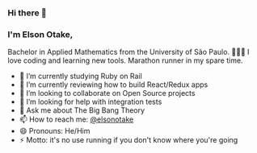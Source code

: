 ### Hi there 👋

### I'm Elson Otake, 

Bachelor in Applied Mathematics from the University of São Paulo. 👨🏻‍💻 I love coding and learning new tools. Marathon runner in my spare time. 

- 🔭 I’m currently studying Ruby on Rail
- 🌱 I’m currently reviewing how to build React/Redux apps
- 👯 I’m looking to collaborate on Open Source projects
- 🤔 I’m looking for help with integration tests
- 💬 Ask me about The Big Bang Theory
- 📫 How to reach me: [@elsonotake](https://twitter.com/elsonotake)
- 😄 Pronouns: He/Him
- ⚡ Motto: it's no use running if you don't know where you're going


